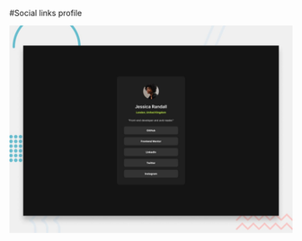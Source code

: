 #Social links profile

![Design preview for the Social links profile coding challenge](./design/desktop-preview.jpg)

